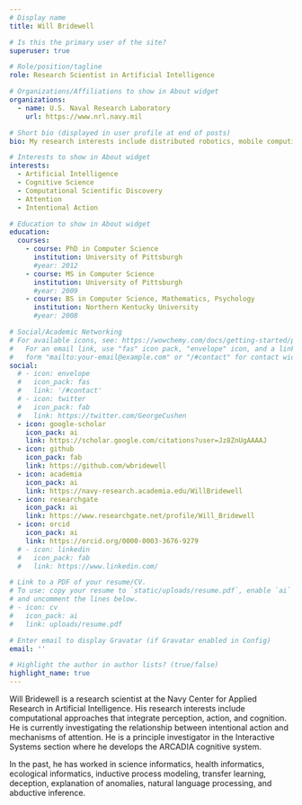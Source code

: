 ```yaml
---
# Display name
title: Will Bridewell

# Is this the primary user of the site?
superuser: true

# Role/position/tagline
role: Research Scientist in Artificial Intelligence

# Organizations/Affiliations to show in About widget
organizations:
  - name: U.S. Naval Research Laboratory
    url: https://www.nrl.navy.mil

# Short bio (displayed in user profile at end of posts)
bio: My research interests include distributed robotics, mobile computing and programmable matter.

# Interests to show in About widget
interests:
  - Artificial Intelligence
  - Cognitive Science
  - Computational Scientific Discovery
  - Attention
  - Intentional Action

# Education to show in About widget
education:
  courses:
    - course: PhD in Computer Science
      institution: University of Pittsburgh
      #year: 2012
    - course: MS in Computer Science
      institution: University of Pittsburgh
      #year: 2009
    - course: BS in Computer Science, Mathematics, Psychology
      institution: Northern Kentucky University
      #year: 2008

# Social/Academic Networking
# For available icons, see: https://wowchemy.com/docs/getting-started/page-builder/#icons
#   For an email link, use "fas" icon pack, "envelope" icon, and a link in the
#   form "mailto:your-email@example.com" or "/#contact" for contact widget.
social:
  # - icon: envelope
  #   icon_pack: fas
  #   link: '/#contact'
  # - icon: twitter
  #   icon_pack: fab
  #   link: https://twitter.com/GeorgeCushen
  - icon: google-scholar
    icon_pack: ai
    link: https://scholar.google.com/citations?user=Jz8ZnUgAAAAJ
  - icon: github
    icon_pack: fab
    link: https://github.com/wbridewell
  - icon: academia
    icon_pack: ai
    link: https://navy-research.academia.edu/WillBridewell
  - icon: researchgate
    icon_pack: ai
    link: https://www.researchgate.net/profile/Will_Bridewell
  - icon: orcid
    icon_pack: ai
    link: https://orcid.org/0000-0003-3676-9279
  # - icon: linkedin
  #   icon_pack: fab
  #   link: https://www.linkedin.com/

# Link to a PDF of your resume/CV.
# To use: copy your resume to `static/uploads/resume.pdf`, enable `ai` icons in `params.toml`,
# and uncomment the lines below.
# - icon: cv
#   icon_pack: ai
#   link: uploads/resume.pdf

# Enter email to display Gravatar (if Gravatar enabled in Config)
email: ''

# Highlight the author in author lists? (true/false)
highlight_name: true
---
```


Will Bridewell is a research scientist at the Navy Center for Applied Research in Artificial Intelligence. His research interests include computational approaches that integrate perception, action, and cognition. He is currently investigating the relationship between intentional action and mechanisms of attention. He is a principle investigator in the Interactive Systems section where he develops the ARCADIA cognitive system.

In the past, he has worked in science informatics, health informatics, ecological informatics, inductive process modeling, transfer learning, deception, explanation of anomalies, natural language processing, and abductive inference.
